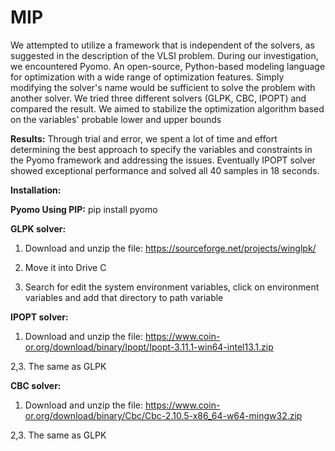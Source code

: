 # MIP

We attempted to utilize a framework that is independent of the solvers, as suggested in the description of
the VLSI problem. During our investigation, we encountered Pyomo.
An open-source, Python-based modeling language for optimization with a wide range of optimization
features. Simply modifying the solver's name would be sufficient to solve the problem with another solver.
We tried three different solvers (GLPK, CBC, IPOPT) and compared the result.
We aimed to stabilize the optimization algorithm based on the variables' probable lower and upper bounds

**Results:**
Through trial and error, we spent a lot of time and effort determining the best approach to specify the variables and constraints in the Pyomo framework and addressing the issues. Eventually IPOPT solver showed exceptional performance and solved all 40 samples in 18 seconds.

  
  

**Installation:** 

**Pyomo Using PIP:** pip install pyomo

**GLPK solver:**

1. Download and unzip the file: https://sourceforge.net/projects/winglpk/

2. Move it into Drive C

3. Search for edit the system environment variables, click on environment variables and add that directory to path variable

**IPOPT solver:**

1. Download and unzip the file: https://www.coin-or.org/download/binary/Ipopt/Ipopt-3.11.1-win64-intel13.1.zip

2,3. The same as GLPK

**CBC solver:**

1. Download and unzip the file: https://www.coin-or.org/download/binary/Cbc/Cbc-2.10.5-x86_64-w64-mingw32.zip

2,3. The same as GLPK

